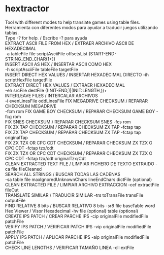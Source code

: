 # hextractor
Tool with different modes to help translate games using table files.  
Herramienta con diferentes modos para ayudar a traducir juegos utilizando tablas.  
Type -? for help. / Escribe -? para ayuda  
EXTRACT ASCII FILE FROM HEX / EXTRAER ARCHIVO ASCII DE HEXADECIMAL  
-a tableFile file scriptAsciiFile offsetsList (START-END-STRING_END_CHAR(1+))  
INSERT ASCII AS HEX / INSERTAR ASCII COMO HEX  
-h scriptAsciiFile tableFile targetFile  
INSERT DIRECT HEX VALUES / INSERTAR HEXADECIMAL DIRECTO -ih scriptHexFile targetFile  
EXTRACT DIRECT HEX VALUES / EXTRAER HEXADECIMAL  
-eh srcFile destFile ((INIT-END,)|(INIT:LENGTH,))+  
INTERLEAVE FILES / INTERCALAR ARCHIVOS  
-i evenLinesFile oddLinesFile FIX MEGADRIVE CHECKSUM / REPARAR CHECKSUM MEGADRIVE  
-fcm rom FIX GAME BOY CHECKSUM / REPARAR CHECKSUM GAME BOY -fcg rom  
FIX SNES CHECKSUM / REPARAR CHECKSUM SNES -fcs rom  
FIX ZX TAP CHECKSUM / REPARAR CHECKSUM ZX TAP -fctap tap  
FIX ZX TAP CHECKSUM / REPARAR CHECKSUM ZX TAP -fctap tap originalTap  
FIX ZX TZX OR CPC CDT CHECKSUM / REPARAR CHECKSUM ZX TZX O CPC CDT -fctap tzx/cdt   
FIX ZX TZX OR CPC CDT CHECKSUM / REPARAR CHECKSUM ZX TZX O CPC CDT -fctap tzx/cdt originalTzx/Cdt  
CLEAN EXTRACTED TEXT FILE / LIMPIAR FICHERO DE TEXTO EXTRAIDO -ca file fileCleaned  
SEARCH ALL STRINGS / BUSCAR TODAS LAS CADENAS  
-sa table file maxIgnoredUnknownChars lineEndChars dictFile (optional)  
CLEAN EXTRACTED FILE / LIMPIAR ARCHIVO EXTRACCION  -cef extractFile fileOut  
TRANSLATE SIMILAR / TRADUCIR SIMILAR  -trs toTransFile transFile outputFile  
FIND RELATIVE 8 bits / BUSCAR RELATIVO 8 bits   -sr8 file baseTable word  
Hex Viewer / Visor Hexadecimal   -hv file (optional) table (optional)  
CREATE IPS PATCH / CREAR PARCHE IPS -cip originalFile modifiedFile patchFile  
VERIFY IPS PATCH / VERIFICAR PATCH IPS -vip originalFile modifiedFile patchFile  
APPLY IPS PATCH / APLICAR PARCHE IPS -aip originalFile modifiedFile patchFile  
CHECK LINE LENGTHS / VERIFICAR TAMAÑO LINEA -cll extFile
